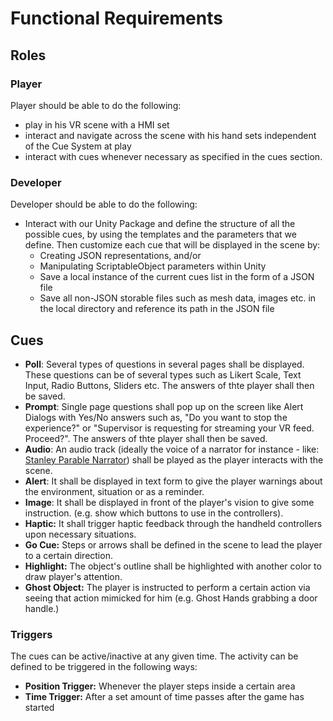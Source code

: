 # Functional Requirements

## Roles

### Player

Player should be able to do the following:

- play in his VR scene with a HMI set
- interact and navigate across the scene with his hand sets independent of the Cue System at play
- interact with cues whenever necessary as specified in the cues section.

### Developer

Developer should be able to do the following:

- Interact with our Unity Package and define the structure of all the possible cues, by using the templates and the
  parameters that we define. Then customize each cue that will be displayed in the scene by:
  - Creating JSON representations, and/or
  - Manipulating ScriptableObject parameters within Unity
  - Save a local instance of the current cues list in the form of a JSON file
  - Save all non-JSON storable files such as mesh data, images etc. in the local directory and reference its path in the JSON file

## Cues

- **Poll**: Several types of questions in several pages shall be displayed. These questions can be of several types such as Likert Scale, Text Input, Radio Buttons, Sliders etc. The answers of thte player shall then be saved.
- **Prompt**: Single page questions shall pop up on the screen like Alert Dialogs with Yes/No answers such as,  "Do you want to stop the experience?" or "Supervisor is requesting for streaming your VR feed. Proceed?". The answers of thte player shall then be saved.
- **Audio**: An audio track (ideally the voice of a narrator for instance - like: [Stanley Parable Narrator](https://www.youtube.com/watch?v=I-pmnuU3DdY)) shall be played as the player interacts with the scene.
- **Alert**: It shall be displayed in text form to give the player warnings about the environment, situation or as a reminder.
- **Image**: It shall be displayed in front of the player's vision to give some instruction. (e.g. show which buttons to use in the controllers).
- **Haptic:** It shall trigger haptic feedback through the handheld controllers upon necessary situations.
- **Go Cue:** Steps or arrows shall be defined in the scene to lead the player to a certain direction.
- **Highlight:** The object's outline shall be highlighted with another color to draw player's attention.
- **Ghost Object:** The player is instructed to perform a certain action via seeing that action mimicked for him (e.g. Ghost Hands grabbing a door handle.)

### Triggers

The cues can be active/inactive at any given time. The activity can be defined to be triggered in the following ways:

- **Position Trigger:** Whenever the player steps inside a certain area
- **Time Trigger:** After a set amount of time passes after the game has started
